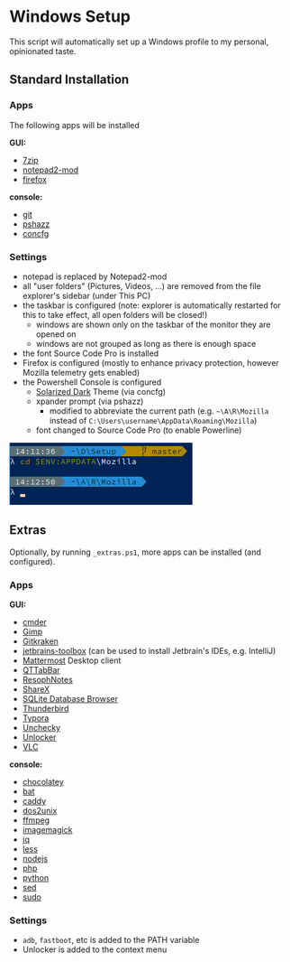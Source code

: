 # Windows Setup
This script will automatically set up a Windows profile to my personal, opinionated taste.

## Standard Installation
### Apps
The following apps will be installed

**GUI:**
- [7zip](https://www.7-zip.org/)
- [notepad2-mod](https://github.com/XhmikosR/notepad2-mod)
- [firefox](https://www.mozilla.org/en-US/firefox/new/)

**console:** 
- [git](https://git-for-windows.github.io/)
- [pshazz](https://github.com/lukesampson/pshazz)
- [concfg](https://github.com/lukesampson/concfg)

### Settings
- notepad is replaced by Notepad2-mod
- all "user folders" (Pictures, Videos, …) are removed from the file explorer's sidebar (under This PC)
- the taskbar is configured (note: explorer is automatically restarted for this to take effect, all open folders will be closed!)
  - windows are shown only on the taskbar of the monitor they are opened on
  - windows are not grouped as long as there is enough space
- the font Source Code Pro is installed
- Firefox is configured (mostly to enhance privacy protection, however Mozilla telemetry gets enabled)
- the Powershell Console is configured
  - [Solarized Dark](https://github.com/lukesampson/concfg/blob/master/preset_examples/README.md#solarized-dark) Theme (via concfg)
  - xpander prompt (via pshazz)
    - modified to abbreviate the current path (e.g. `~\A\R\Mozilla` instead of `C:\Users\username\AppData\Roaming\Mozilla`)
  - font changed to Source Code Pro (to enable Powerline)

![prompt-preview](prompt-preview.png)



## Extras

Optionally, by running `_extras.ps1`, more apps can be installed (and configured).

### Apps
**GUI:**

- [cmder](http://cmder.net)
- [Gimp](https://www.gimp.org/)
- [Gitkraken](https://www.gitkraken.com/)
- [jetbrains-toolbox](https://jetbrains.com/) (can be used to install Jetbrain's IDEs, e.g. IntelliJ)
- [Mattermost](https://mattermost.com/download/#mobile) Desktop client
- [QTTabBar](http://qttabbar.wikidot.com/)
- [ResophNotes](https://resoph.com/ResophNotes/Welcome.html)
- [ShareX](https://getsharex.com/)
- [SQLite Database Browser](https://sqlitebrowser.org/)
- [Thunderbird](https://www.mozilla.org/thunderbird/)
- [Typora](https://typora.io)
- [Unchecky](https://unchecky.com/)
- [Unlocker](http://www.emptyloop.com/unlocker/welcome.htm)
- [VLC](https://www.videolan.org/)

**console:** 

- [chocolatey](https://www.chocolatey.org/)
- [bat](https://github.com/sharkdp/bat)
- [caddy](https://caddyserver.com)
- [dos2unix](http://dos2unix.sourceforge.net/)
- [ffmpeg](https://ffmpeg.zeranoe.com/builds/)
- [imagemagick](https://www.imagemagick.org/script/index.php)
- [jq](https://stedolan.github.io/jq/)
- [less](http://www.greenwoodsoftware.com/less/)
- [nodejs](https://nodejs.org)
- [php](http://windows.php.net)
- [python](https://www.python.org/)
- [sed](http://gnuwin32.sourceforge.net/packages/sed.htm)
- [sudo](https://github.com/lukesampson/psutils)

### Settings
- `adb`, `fastboot`, etc is added to the PATH variable
- Unlocker is added to the context menu
